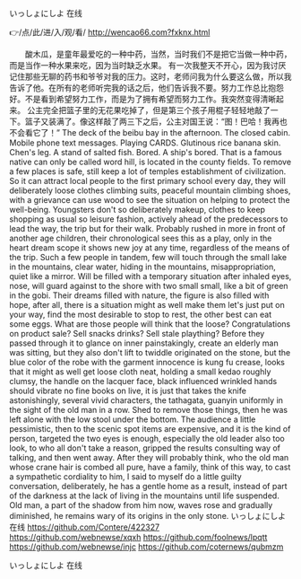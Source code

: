 
いっしょにしよ 在线




👉/点/此/进/入/观/看/ http://wencao66.com?fxknx.html




　　酸木瓜，是童年最爱吃的一种中药，当然，当时我们不是把它当做一种中药，而是当作一种水果来吃，因为当时缺乏水果。
有一次我整天不开心，因为我讨厌记住那些无聊的药书和爷爷对我的压力。这时，老师问我为什么要这么做，所以我告诉了他。在所有的老师听完我的话之后，他们告诉我不要。努力工作总比抱怨好。不是看到希望努力工作，而是为了拥有希望而努力工作。我突然变得清晰起来。
公主完全把篮子里的无花果吃掉了，但是第三个孩子用棍子轻轻地敲了一下。篮子又装满了。像这样敲了两三下之后，公主对国王说：“图！巴哈！我再也不会看它了！”
The deck of the beibu bay in the afternoon.
The closed cabin.
Mobile phone text messages.
Playing CARDS.
Glutinous rice banana skin.
Chen's leg.
A stand of salted fish.
Bored.
A ship's bored.
That is a famous native can only be called word hill, is located in the county fields.
To remove a few places is safe, still keep a lot of temples establishment of civilization.
So it can attract local people to the first primary school every day, they will deliberately loose clothes climbing suits, peaceful mountain climbing shoes, with a grievance can use wood to see the situation on helping to protect the well-being.
Youngsters don't so deliberately makeup, clothes to keep shopping as usual so leisure fashion, actively ahead of the predecessors to lead the way, the trip but for their walk.
Probably rushed in more in front of another age children, their chronological sees this as a play, only in the heart dream scope it shows new joy at any time, regardless of the means of the trip.
Such a few people in tandem, few will touch through the small lake in the mountains, clear water, hiding in the mountains, misappropriation, quiet like a mirror.
Will be filled with a temporary situation after inhaled eyes, nose, will guard against to the shore with two small small, like a bit of green in the gobi.
Their dreams filled with nature, the figure is also filled with hope, after all, there is a situation might as well make them let's just put on your way, find the most desirable to stop to rest, the other best can eat some eggs.
What are those people will think that the loose?
Congratulations on product sale?
Sell snacks drinks?
Sell stale plaything?
Before they passed through it to glance on inner painstakingly, create an elderly man was sitting, but they also don't lift to twiddle originated on the stone, but the blue color of the robe with the garment innocence is kung fu crease, looks that it might as well get loose cloth neat, holding a small kedao roughly clumsy, the handle on the lacquer face, black influenced wrinkled hands should vibrate no fine books on live, it is just that takes the knife astonishingly, several vivid characters, the tathagata, guanyin uniformly in the sight of the old man in a row.
Shed to remove those things, then he was left alone with the low stool under the bottom.
The audience a little pessimistic, then to the scenic spot items are expensive, and it is the kind of person, targeted the two eyes is enough, especially the old leader also too look, to who all don't take a reason, gripped the results consulting way of talking, and then went away.
After they will probably think, who the old man whose crane hair is combed all pure, have a family, think of this way, to cast a sympathetic cordiality to him, I said to myself do a little guilty conversation, deliberately, he has a gentle home as a result, instead of part of the darkness at the lack of living in the mountains until life suspended.
Old man, a part of the shadow from him now, waves rose and gradually diminished, he remains wary of its origins in the only stone.
いっしょにしよ 在线 https://github.com/Contere/422327
https://github.com/webnewse/xqxh
https://github.com/foolnews/lpqtt
https://github.com/webnewse/injc
https://github.com/coternews/qubmzm





いっしょにしよ 在线
